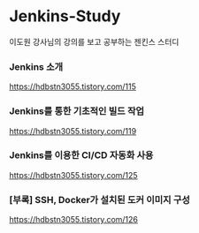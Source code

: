 # Jenkins-Study
이도원 강사님의 강의를 보고 공부하는 젠킨스 스터디

### Jenkins 소개
https://hdbstn3055.tistory.com/115

### Jenkins를 통한 기초적인 빌드 작업
https://hdbstn3055.tistory.com/119

### Jenkins를 이용한 CI/CD 자동화 사용
https://hdbstn3055.tistory.com/125

### [부록] SSH, Docker가 설치된 도커 이미지 구성
https://hdbstn3055.tistory.com/126


